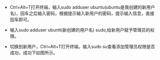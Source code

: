 + Ctrl+Alt+T打开终端，输入sudo adduser ubuntu(ubuntu是我创建的新用户名)，回车之后输入密码，根据提示输入新用户的密码，提示输入信息，直接回车即可。

+ 输入sudo adduser ubuntt(新创建的用户名) sudo,给新用户赋予管理员的权限。

+ 切换到新用户，Ctrl+Alt+T打开终端，输入sudo su查看添加管理员权限是否成功，成功下如图所示。